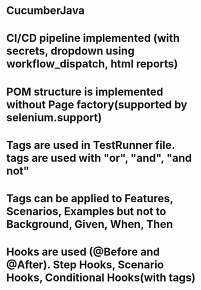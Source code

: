 # CucumberJava

# CI/CD pipeline implemented (with secrets, dropdown using workflow_dispatch, html reports)

# POM structure is implemented without Page factory(supported by selenium.support)

# Tags are used in TestRunner file. tags are used with "or", "and", "and not"

# Tags can be applied to Features, Scenarios, Examples but not to Background, Given, When, Then

# Hooks are used (@Before and @After). Step Hooks, Scenario Hooks, Conditional Hooks(with tags)
